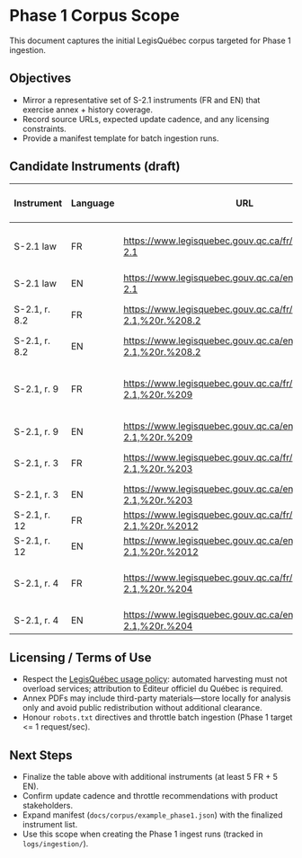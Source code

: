 # Phase 1 Corpus Scope

This document captures the initial LegisQuébec corpus targeted for Phase 1 ingestion.

## Objectives
- Mirror a representative set of S-2.1 instruments (FR and EN) that exercise annex + history coverage.
- Record source URLs, expected update cadence, and any licensing constraints.
- Provide a manifest template for batch ingestion runs.

## Candidate Instruments (draft)
| Instrument | Language | URL | Update Cadence (est.) | Notes |
|------------|----------|-----|-----------------------|-------|
| S-2.1 law | FR | https://www.legisquebec.gouv.qc.ca/fr/document/lc/S-2.1 | Monthly | Frequently amended; rich history sidecars |
| S-2.1 law | EN | https://www.legisquebec.gouv.qc.ca/en/document/lc/S-2.1 | Monthly | English mirror |
| S-2.1, r. 8.2 | FR | https://www.legisquebec.gouv.qc.ca/fr/document/rc/S-2.1,%20r.%208.2 | Quarterly | Annex-heavy regulation |
| S-2.1, r. 8.2 | EN | https://www.legisquebec.gouv.qc.ca/en/document/rc/S-2.1,%20r.%208.2 | Quarterly | English mirror |
| S-2.1, r. 9 | FR | https://www.legisquebec.gouv.qc.ca/fr/document/rc/S-2.1,%20r.%209 | Semi-annual | Historical versions spanning multiple years |
| S-2.1, r. 9 | EN | https://www.legisquebec.gouv.qc.ca/en/document/rc/S-2.1,%20r.%209 | Semi-annual | English mirror |
| S-2.1, r. 3 | FR | https://www.legisquebec.gouv.qc.ca/fr/document/rc/S-2.1,%20r.%203 | Annual | Occupational health references |
| S-2.1, r. 3 | EN | https://www.legisquebec.gouv.qc.ca/en/document/rc/S-2.1,%20r.%203 | Annual | English mirror |
| S-2.1, r. 12 | FR | https://www.legisquebec.gouv.qc.ca/fr/document/rc/S-2.1,%20r.%2012 | As needed | Contains annex PDFs |
| S-2.1, r. 12 | EN | https://www.legisquebec.gouv.qc.ca/en/document/rc/S-2.1,%20r.%2012 | As needed | English mirror |
| S-2.1, r. 4 | FR | https://www.legisquebec.gouv.qc.ca/fr/document/rc/S-2.1,%20r.%204 | Annual | Safety code sections referenced by CSA |
| S-2.1, r. 4 | EN | https://www.legisquebec.gouv.qc.ca/en/document/rc/S-2.1,%20r.%204 | Annual | English mirror |

## Licensing / Terms of Use
- Respect the [LegisQuébec usage policy](https://www.legisquebec.gouv.qc.ca/fr/aide/conditions-d-utilisation): automated harvesting must not overload services; attribution to Éditeur officiel du Québec is required.
- Annex PDFs may include third-party materials—store locally for analysis only and avoid public redistribution without additional clearance.
- Honour `robots.txt` directives and throttle batch ingestion (Phase 1 target <= 1 request/sec).

## Next Steps
- Finalize the table above with additional instruments (at least 5 FR + 5 EN).
- Confirm update cadence and throttle recommendations with product stakeholders.
- Expand manifest (`docs/corpus/example_phase1.json`) with the finalized instrument list.
- Use this scope when creating the Phase 1 ingest runs (tracked in `logs/ingestion/`).
